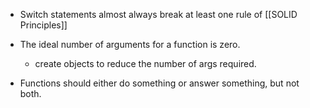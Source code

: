 * Switch statements almost always break at least one rule of [[SOLID Principles]]

* The ideal number of arguments for a function is zero.
	* create objects to reduce the number of args required.

* Functions should either do something or answer something, but not both.

